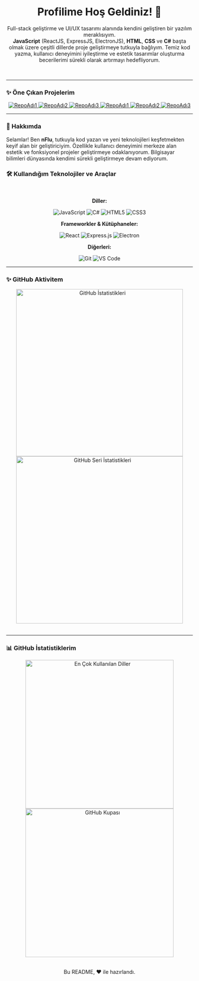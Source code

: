   <div align="center">
  <br>
  <h1>Profilime Hoş Geldiniz! 👋</h1>
  <p>
    Full-stack geliştirme ve UI/UX tasarımı alanında kendini geliştiren bir yazılım meraklısıyım. <br>
    <strong>JavaScript</strong> (ReactJS, ExpressJS, ElectronJS), <strong>HTML</strong>, <strong>CSS</strong> ve <strong>C#</strong> başta olmak üzere çeşitli dillerde proje geliştirmeye tutkuyla bağlıyım. Temiz kod yazma, kullanıcı deneyimini iyileştirme ve estetik tasarımlar oluşturma becerilerimi sürekli olarak artırmayı hedefliyorum.
  </p>
  <br>
</div>

---

### ✨ Öne Çıkan Projelerim

<div align="center">
  <a href="https://github.com/nFluDev/RepoAdı1" target="_blank">
    <img src="https://github-readme-stats.vercel.app/api/pin/?username=nFluDev&repo=excel-to-web&theme=dark" alt="RepoAdı1">
  </a>
  <a href="https://github.com/nFluDev/RepoAdı2" target="_blank">
    <img src="https://github-readme-stats.vercel.app/api/pin/?username=nFluDev&repo=Colab-Fine-Tuning-Script&theme=dark" alt="RepoAdı2">
  </a>
  <a href="https://github.com/nFluDev/RepoAdı3" target="_blank">
    <img src="https://github-readme-stats.vercel.app/api/pin/?username=nFluDev&repo=SpoofDPI-Turkiye-macOS-Extended&theme=dark" alt="RepoAdı3">
  </a>
  <a href="https://github.com/nFluDev/RepoAdı1" target="_blank">
    <img src="https://github-readme-stats.vercel.app/api/pin/?username=nFluDev&repo=VSCode-Snippet-Pro&theme=dark" alt="RepoAdı1">
  </a>
  <a href="https://github.com/nFluDev/RepoAdı2" target="_blank">
    <img src="https://github-readme-stats.vercel.app/api/pin/?username=nFluDev&repo=Modern-Web-Style-Base&theme=dark" alt="RepoAdı2">
  </a>
  <a href="https://github.com/nFluDev/RepoAdı3" target="_blank">
    <img src="https://github-readme-stats.vercel.app/api/pin/?username=nFluDev&repo=CSGO-Plugins&theme=dark" alt="RepoAdı3">
  </a>
</div>

---

### 🚀 Hakkımda

Selamlar! Ben **nFlu**, tutkuyla kod yazan ve yeni teknolojileri keşfetmekten keyif alan bir geliştiriciyim. Özellikle kullanıcı deneyimini merkeze alan estetik ve fonksiyonel projeler geliştirmeye odaklanıyorum. Bilgisayar bilimleri dünyasında kendimi sürekli geliştirmeye devam ediyorum.

### 🛠️ Kullandığım Teknolojiler ve Araçlar

<div align="center">
  <br>
  <p><b>Diller:</b></p>
  <img src="https://img.shields.io/badge/JavaScript-F7DF1E?style=for-the-badge&logo=javascript&logoColor=black" alt="JavaScript">
  <img src="https://img.shields.io/badge/C%23-239120?style=for-the-badge&logo=c-sharp&logoColor=white" alt="C#">
  <img src="https://img.shields.io/badge/HTML5-E34F26?style=for-the-badge&logo=html5&logoColor=white" alt="HTML5">
  <img src="https://img.shields.io/badge/CSS3-1572B6?style=for-the-badge&logo=css3&logoColor=white" alt="CSS3">
  <br>
  <p><b>Frameworkler & Kütüphaneler:</b></p>
  <img src="https://img.shields.io/badge/React-20232A?style=for-the-badge&logo=react&logoColor=61DAFB" alt="React">
  <img src="https://img.shields.io/badge/Express.js-000000?style=for-the-badge&logo=express&logoColor=white" alt="Express.js">
  <img src="https://img.shields.io/badge/Electron-2B2E3A?style=for-the-badge&logo=electron&logoColor=9FEAF9" alt="Electron">
  <br>
  <p><b>Diğerleri:</b></p>
  <img src="https://img.shields.io/badge/Git-F05032?style=for-the-badge&logo=git&logoColor=white" alt="Git">
  <img src="https://img.shields.io/badge/Visual_Studio_Code-007ACC?style=for-the-badge&logo=visual-studio-code&logoColor=white" alt="VS Code">
</div>

---

### ✨ GitHub Aktivitem

<div align="center">
  <a href="https://github.com/nfluDev">
    <img src="https://github-readme-stats.vercel.app/api?username=nfluDev&show_icons=true&theme=dark" alt="GitHub İstatistikleri" width="450" />
  </a>
  <br>
  <img src="https://streak-stats.demolab.com/?user=nfluDev&theme=dark&hide_border=true&date_format=j%20M%5B%20Y%5D" alt="GitHub Seri İstatistikleri" width="450" />
</div>

<br>
<hr>

### 📊 GitHub İstatistiklerim

<div align="center">
  <a href="https://github.com/nfluDev">
    <img src="https://github-readme-stats.vercel.app/api/top-langs/?username=nfluDev&layout=compact&theme=dark" alt="En Çok Kullanılan Diller" width="400" />
  </a>
  <br>
  <a href="https://github.com/nfluDev">
    <img src="https://github-profile-trophy.vercel.app/?username=nfluDev&theme=radical" alt="GitHub Kupası" width="400"/>
  </a>
</div>

<br>
<div align="center">
  <p>Bu README, ❤️ ile hazırlandı.</p>
</div>
